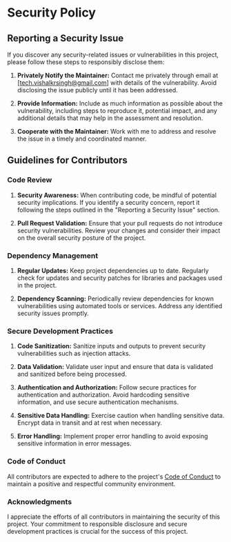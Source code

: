 # Security Policy

## Reporting a Security Issue

If you discover any security-related issues or vulnerabilities in this project, please follow these steps to responsibly disclose them:

1. **Privately Notify the Maintainer:** Contact me privately through email at [tech.vishalkrsingh@gmail.com] with details of the vulnerability. Avoid disclosing the issue publicly until it has been addressed.

2. **Provide Information:** Include as much information as possible about the vulnerability, including steps to reproduce it, potential impact, and any additional details that may help in the assessment and resolution.

3. **Cooperate with the Maintainer:** Work with me to address and resolve the issue in a timely and coordinated manner.

## Guidelines for Contributors

### Code Review

1. **Security Awareness:** When contributing code, be mindful of potential security implications. If you identify a security concern, report it following the steps outlined in the "Reporting a Security Issue" section.

2. **Pull Request Validation:** Ensure that your pull requests do not introduce security vulnerabilities. Review your changes and consider their impact on the overall security posture of the project.

### Dependency Management

1. **Regular Updates:** Keep project dependencies up to date. Regularly check for updates and security patches for libraries and packages used in the project.

2. **Dependency Scanning:** Periodically review dependencies for known vulnerabilities using automated tools or services. Address any identified security issues promptly.

### Secure Development Practices

1. **Code Sanitization:** Sanitize inputs and outputs to prevent security vulnerabilities such as injection attacks.

2. **Data Validation:** Validate user input and ensure that data is validated and sanitized before being processed.

3. **Authentication and Authorization:** Follow secure practices for authentication and authorization. Avoid hardcoding sensitive information, and use secure authentication mechanisms.

4. **Sensitive Data Handling:** Exercise caution when handling sensitive data. Encrypt data in transit and at rest when necessary.

5. **Error Handling:** Implement proper error handling to avoid exposing sensitive information in error messages.

### Code of Conduct

All contributors are expected to adhere to the project's [Code of Conduct](CODE_OF_CONDUCT.md) to maintain a positive and respectful community environment.

### Acknowledgments

I appreciate the efforts of all contributors in maintaining the security of this project. Your commitment to responsible disclosure and secure development practices is crucial for the success of this project.
